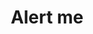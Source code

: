 ---
layout: '@/templates/Project.astro'
link: /projects/alert-me/
title: Alert me
description: An app base on location share and location notification.
keywords: Location based notification app
pubDate: 2021-03-01T00:00:00Z
imgSrc: 'https://is1-ssl.mzstatic.com/image/thumb/Purple123/v4/10/57/0f/10570f91-1f0d-079b-8819-1d763b6c4033/AppIcon-0-0-1x_U007emarketing-0-0-0-10-0-0-sRGB-0-0-0-GLES2_U002c0-512MB-85-220-0-0.png/460x0w.webp'
imgs: ['https://is1-ssl.mzstatic.com/image/thumb/PurpleSource123/v4/b7/23/29/b7232961-d75b-b4e2-a1b8-c4dcdc5df4ca/75b0e7b0-ee5a-4dd4-a166-10fb2749a98a_6.5-1.png/300x0w.webp','https://is1-ssl.mzstatic.com/image/thumb/PurpleSource113/v4/dc/c9/df/dcc9dfa9-886b-6fa5-2c79-2b24d7e8668d/b8292801-3d07-41bb-bd5e-ef6814802061_6.5-2.png/300x0w.webp','https://is1-ssl.mzstatic.com/image/thumb/PurpleSource123/v4/72/43/7a/72437a18-4509-02ba-3f97-f6590166c126/dba7c290-8c7e-4d4f-8deb-775d651a100f_6.5-3.png/300x0w.webp']
imgAlt: 'Alert-me'
iosDownloadUrl: 'https://apps.apple.com/es/app/alert-me/id6444185245'
androidDownloadUrl: ''
stacks: ['Firebase','Google map','Location','Firebase-notification']
---